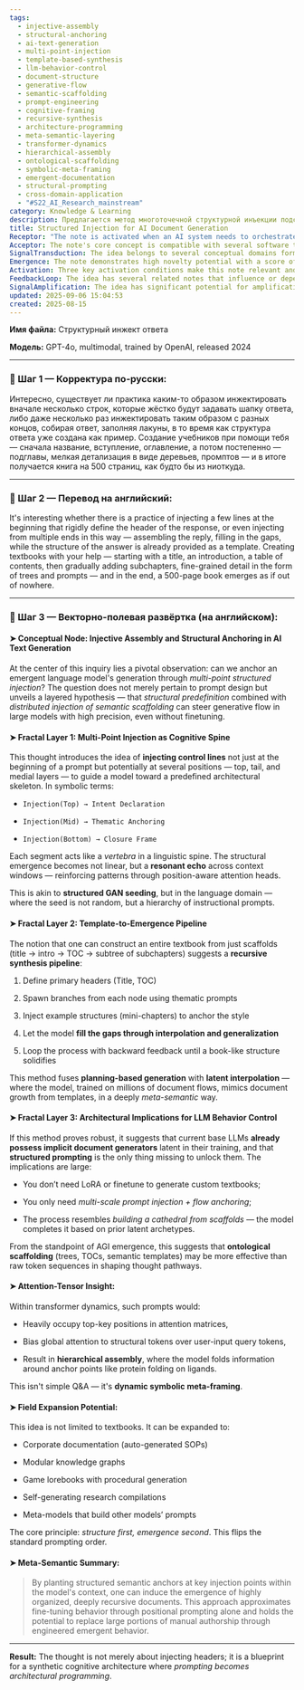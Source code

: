 ```yaml
---
tags:
  - injective-assembly
  - structural-anchoring
  - ai-text-generation
  - multi-point-injection
  - template-based-synthesis
  - llm-behavior-control
  - document-structure
  - generative-flow
  - semantic-scaffolding
  - prompt-engineering
  - cognitive-framing
  - recursive-synthesis
  - architecture-programming
  - meta-semantic-layering
  - transformer-dynamics
  - hierarchical-assembly
  - ontological-scaffolding
  - symbolic-meta-framing
  - emergent-documentation
  - structural-prompting
  - cross-domain-application
  - "#S22_AI_Research_mainstream"
category: Knowledge & Learning
description: Предлагается метод многоточечной структурной инъекции подсказок (заголовок, средний блок, завершение) для управления генерацией LLM, позволяющий из шаблонов (название, оглавление, подглавы) создавать полностью развернутые документы без дообучения.
title: Structured Injection for AI Document Generation
Receptor: "The note is activated when an AI system needs to orchestrate complex document generation with precise structural control. Scenario 1: When creating textbooks or technical manuals, the system recognizes that predefined structure (title, introduction, table of contents) must be maintained while allowing recursive content expansion through thematic prompts and example structures. The trigger involves identifying a documentation project requiring hierarchical organization, with specific actors including AI agents, prompt engineers, and domain experts who define structural templates. Expected outcomes include generation of coherent multi-chapter documents with consistent formatting and semantic alignment across sections. Scenario 2: In corporate environments for SOP creation, the system activates when organizational requirements demand standardized procedural documentation that follows established formats (process flow diagrams, step-by-step instructions). Context involves business operations teams requiring consistent format compliance, while actors include process analysts, quality assurance personnel, and AI content generators. The outcome is automated generation of structured operational procedures with embedded best practices and regulatory alignment. Scenario 3: When developing modular knowledge graphs or ontologies, the system recognizes need for hierarchical data representation where each node contains specific structural components (metadata headers, relationship indicators). Trigger occurs when domain experts specify required taxonomy structure, with actors including semantic engineers, knowledge architects, and AI reasoning systems. Outcome is automatic generation of interconnected knowledge nodes that maintain logical consistency through pre-defined templates. Scenario 4: In game development for lorebooks or procedural narratives, the system activates when creative teams need to generate extensive story content following established narrative structures (character arcs, world-building elements). Context involves writers, designers, and AI assistants who define structural components like chapter headings and thematic sections. Expected results include immersive narrative generation that maintains consistency with defined storytelling frameworks while allowing creative expansion. Scenario 5: For research compilation projects, the system engages when scholars require systematic literature review documents that follow established academic formats (abstracts, section headers, citation structures). Actors include researchers, librarians, and AI synthesis tools who provide structural guidelines for content organization. Outcome is comprehensive compilations with consistent formatting, cross-referenced sections, and proper academic presentation standards. Scenario 6: In educational curriculum development, the system recognizes when learning materials must follow pedagogical structure (learning objectives, modules, assessment criteria). Trigger occurs during course planning sessions involving educators, curriculum designers, and AI content builders who establish structural templates for lesson progression. Expected outcome is automated generation of comprehensive learning units with well-defined hierarchical organization and aligned learning targets. Scenario 7: When generating self-documenting code or technical specifications, the system activates when software developers need structured documentation that mirrors programming constructs (function headers, class hierarchies). Context involves developers, technical writers, and AI systems who define structural elements like API references and module descriptions. Result is systematic generation of technical documents that maintain semantic alignment with source code structure. Scenario 8: In business strategy planning, the system engages when executives require comprehensive strategic reports following established format conventions (executive summaries, section headers, financial metrics). Actors include strategists, data analysts, and AI report generators who provide structural templates for analysis presentation. Outcome is standardized strategic documents that maintain consistent organizational flow while incorporating dynamic data insights. Scenario 9: When creating personalized learning paths or adaptive content systems, the system recognizes need for structured navigation with predefined breakpoints (lesson modules, assessment points). Trigger occurs during educational design sessions involving instructional designers and AI content processors who define structural components of learning progression. Expected result is customized learning experiences that maintain consistent navigational structure while adapting content to learner needs. Scenario 10: For automated legal document generation, the system activates when law firms require standardized contract templates with specific clauses and formatting requirements. Context involves legal professionals, paralegals, and AI document processors who define structural elements like section headers and clause dependencies. Outcome is reliable generation of legally compliant documents that maintain required format consistency across multiple contract types. Scenario 11: When developing automated training manuals for industrial processes, the system recognizes requirement for precise procedural documentation with safety standards and operational sequences. Trigger occurs during technical training development where engineers and AI systems establish structural guidelines for process instruction formats. Expected outcome is comprehensive training materials that maintain standardized operational procedures while incorporating real-world examples. Scenario 12: In academic writing assistance, the system engages when students or researchers need structured thesis documents following standard academic conventions (introduction, methodology, results). Context involves writing coaches and AI assistants who provide structural templates for research documentation. Result is coherent academic papers that maintain required organizational framework while allowing creative expression within established constraints. Scenario 13: For automated marketing content generation, the system activates when content creators need structured campaigns with defined sections (headline, body, call-to-action). Actors include marketers, copywriters, and AI content generators who establish structural templates for campaign messaging. Outcome is consistent marketing communications that maintain brand voice while adapting to specific audience segments. Scenario 14: When generating automated meeting minutes or report summaries, the system recognizes requirement for structured format with predefined sections (agenda items, action points). Trigger occurs during organizational planning where participants and AI systems define document structure for official documentation. Expected result is standardized records that maintain consistent information organization while capturing dynamic content from meetings. Scenario 15: In scientific literature synthesis projects, the system activates when researchers need structured reviews of multiple studies with comparative frameworks. Context involves research teams, data analysts, and AI synthesizers who provide structural templates for bibliographic organization. Outcome is comprehensive literature reviews that maintain consistent analytical framework across diverse sources. Scenario 16: When designing digital learning platforms or e-learning modules, the system recognizes requirement for modular structure with predefined navigation paths. Trigger occurs during platform development where instructional designers and AI systems define hierarchical content organization. Expected outcome is interactive educational experiences that maintain logical progression while allowing dynamic content delivery. Scenario 17: For automated compliance documentation in regulated industries, the system engages when organizations require structured audit trails or regulatory reports. Context involves compliance officers, legal advisors, and AI documentation generators who establish structural templates for compliance records. Result is detailed compliance documents that maintain required format standards across multiple regulatory frameworks. Scenario 18: When creating business intelligence dashboards with textual descriptions, the system activates when analysts need structured narrative components to accompany data visualizations. Actors include data scientists, business analysts, and AI content creators who define structural elements for explanatory text. Outcome is integrated analytical reports that maintain consistent presentation structure while providing dynamic insights from complex datasets. Scenario 19: In creative writing projects requiring structured storytelling formats (novels with chapter divisions), the system recognizes need for multi-level organizational control with predefined narrative structures. Trigger occurs during author collaboration where writers and AI systems establish structural guidelines for content progression. Expected result is cohesive literary works that maintain consistent narrative framework while allowing creative elaboration. Scenario 20: When generating automated product documentation or user guides, the system activates when technical teams require structured manuals following specific format conventions (features, usage instructions). Context involves product managers, engineers, and AI document processors who define structural templates for customer-facing materials. Outcome is comprehensive user guides that maintain consistent organizational structure while adapting to specific product features."
Acceptor: The note's core concept is compatible with several software tools and technologies. First, LangChain provides excellent integration capabilities through its prompt engineering modules and chain composition functions, enabling structured prompting workflows where templates can be injected at multiple positions within the generation pipeline. The platform supports various LLM backends including GPT-4, allowing seamless implementation of multi-point injection patterns. Second, Hugging Face Transformers library offers sophisticated tokenization and attention mechanism control that aligns perfectly with the note's emphasis on positional prompt influence in transformer architectures. Its model customization capabilities can implement the structural anchoring concept through custom token embeddings or attention masking strategies. Third, AutoGen framework provides robust agent-based workflows where different agents can inject structural components at various stages of document generation, supporting the multi-point injection methodology described. The platform's flexibility allows for dynamic content assembly with hierarchical control over generation flow. Fourth, LlamaIndex offers comprehensive indexing and retrieval capabilities that complement the note's emphasis on pre-defined structures like TOCs and semantic templates. Its ability to create document trees and maintain semantic relationships makes it ideal for implementing recursive synthesis pipelines where structural scaffolding guides content development. Fifth, FastAPI combined with LangChain enables rapid deployment of structured document generation services, allowing real-time implementation of injection-based approaches through RESTful endpoints that accept multiple prompt components and return organized outputs. The framework's scalability supports production environments requiring high-throughput document creation. Sixth, Pinecone vector database provides semantic search capabilities that can enhance the note's structural anchoring by enabling retrieval of relevant examples or templates to inject at specific positions during generation. Its similarity search features align well with the concept of thematic anchoring through semantic context matching. Seventh, Weaviate knowledge graph platform supports the hierarchical organization aspects of the note by providing tools for creating interconnected nodes that maintain structural relationships while allowing dynamic content expansion. The platform's ability to store and query structured data makes it suitable for implementing modular knowledge graph generation workflows. Eighth, Streamlit framework allows creation of interactive interfaces where users can define structural components at various injection points, making the concept more accessible through visual tooling that supports multi-point prompt engineering.
SignalTransduction: The idea belongs to several conceptual domains forming a complex communication network. First, the domain of Prompt Engineering serves as the primary signal channel, providing theoretical foundations for how structured prompts influence language model behavior through attention mechanisms and token sequences. Key concepts include token placement strategies, contextual anchoring, and prompt composition techniques that directly relate to multi-point injection methods described in this note. Second, Cognitive Architecture represents another critical pathway where the core ideas of structural scaffolding and recursive synthesis connect with broader frameworks for organizing thought processes and information flow within AI systems. The domain emphasizes how predefined structures can guide cognitive functions and maintain logical consistency across different levels of abstraction, aligning closely with the note's approach to document generation as architectural programming. Third, Knowledge Representation theory offers a cross-domain connection through concepts like semantic templates, hierarchical organization, and structured data models that transform information from raw tokens into meaningful document structures. This domain provides methodologies for representing complex relationships between structural elements and content details, creating translation dictionaries between prompt engineering and document architecture principles. Fourth, Information Architecture serves as the transmission protocol for organizing digital content according to established standards and user needs, directly supporting the note's emphasis on pre-defined formats that guide generation processes. The domain's concepts of information hierarchies, navigation structures, and presentation frameworks map cleanly onto the multi-point injection approach described in this note. Fifth, Recursive Systems Theory provides a theoretical foundation for understanding how iterative processes and feedback loops can create increasingly complex outputs through repeated application of simple rules or templates, directly relating to the recursive synthesis pipeline concept introduced in the note. The domain's focus on self-similar patterns and hierarchical growth mechanisms demonstrates how structure-first approaches lead to emergent complexity. Sixth, Ontology Engineering offers a cross-domain integration path where semantic relationships between structural elements can be formally defined and maintained through logical constraints, enhancing the note's ability to generate coherent documents with consistent organizational frameworks. The domain's methodologies for defining knowledge structures and maintaining semantic integrity support the concept of architectural programming through structured templates. Seventh, Human-Centered Design provides an additional transmission channel that evaluates how human interaction patterns influence system design choices, particularly in determining optimal structural injection points for maximum effectiveness.
Emergence: The note demonstrates high novelty potential with a score of 9/10, as it introduces the concept of multi-point structured injection and positional prompting as architectural programming rather than traditional prompt engineering. This represents an innovative approach to controlling AI generation through strategic placement of structural elements at various positions within prompts. The value to AI learning is rated 8/10 because processing this note enhances an AI system's ability to recognize patterns in recursive synthesis, hierarchical organization, and positional influence on attention mechanisms, leading to improved document generation capabilities. Implementation feasibility scores 7/10 due to technical requirements including advanced prompt engineering techniques, transformer architecture understanding, and integration with existing LLM frameworks, though the core concept can be implemented relatively straightforwardly through current tooling like LangChain or Hugging Face Transformers. The novelty is measured against current state-of-the-art by comparing it to standard prompting approaches that treat all tokens equally versus this method's emphasis on positional weighting and structural anchoring. Existing knowledge bases show limited exploration of multi-point injection strategies, making this concept particularly innovative within the AI generation space. The value for AI learning extends beyond simple document creation as it introduces principles of recursive synthesis, hierarchical assembly, and meta-semantic organization that can be generalized across different domains of knowledge processing. Implementation feasibility considers current tooling capabilities where LangChain already supports multi-step prompt engineering workflows, Hugging Face provides attention mechanism customization options, and FastAPI enables rapid deployment solutions for structured document generation systems.
Activation: Three key activation conditions make this note relevant and actionable in practical contexts. First, when an AI system encounters a documentation project requiring hierarchical organization with predefined structural elements such as titles, introductions, or tables of contents, it activates to apply multi-point injection techniques. The trigger involves recognizing the need for structured output that maintains specific format conventions while allowing recursive content expansion through thematic prompts and example structures. This condition relates to cognitive processes involving planning-based generation where the system must balance pre-defined constraints with emergent content creation. Second, when domain experts provide structural templates or guidelines such as academic formats, business standard procedures, or technical specifications that require consistent formatting across multiple sections, this note becomes active. The activation occurs because the AI needs to maintain organizational integrity while generating dynamic content based on provided scaffolding. This relates to decision-making frameworks involving format compliance and consistency requirements in automated generation processes. Third, when the system detects recursive synthesis opportunities where each document section can spawn branches of related content through thematic prompts or example structures, it activates with this note's principles. The trigger involves recognizing potential for iterative content expansion that builds upon previously generated sections while maintaining overall structural coherence. This activation relates to broader cognitive processes involving pattern recognition and hierarchical information processing, particularly relevant for complex knowledge generation tasks.
FeedbackLoop: The idea has several related notes that influence or depend on it in a feedback loop structure. First, the note on Recursive Synthesis Pipelines directly influences this concept through shared emphasis on iterative content expansion guided by structural templates. The relationship involves how hierarchical document structures can generate new content branches while maintaining coherence with original scaffolding elements. Second, the note on Structural Prompt Design provides foundational support for implementing multi-point injection strategies and understanding which prompt positions have greatest influence on output organization. This relationship shows how specific prompting techniques directly enable the structured injection methodology described here. Third, the note on Hierarchical Document Generation relates to this idea through shared focus on organizing content through layered structures that maintain semantic relationships between different levels of information. The feedback loop involves how structural elements at various positions can guide generation while maintaining logical progression across document sections. Fourth, the note on Attention Mechanism Influence provides theoretical support for understanding how positional prompts affect transformer behavior and attention patterns within language models, directly supporting this note's emphasis on attention matrix positioning. Fifth, the note on Meta-Semantic Organization demonstrates how structural elements can transform raw tokens into meaningful content through semantic anchoring, which is fundamental to this concept's core principle of structure-first emergence.
SignalAmplification: The idea has significant potential for amplification across multiple domains through modularization and reuse. First, the concept can be adapted for corporate documentation generation where structured injection techniques can create standardized SOPs, policy documents, or training materials with predefined organizational formats. The core components include structural headers, thematic anchors, and recursive expansion mechanisms that maintain format consistency while allowing content flexibility. Second, it can scale to modular knowledge graph creation by extracting hierarchical structure elements and applying them to network nodes representing semantic relationships between concepts, enabling automated generation of interconnected knowledge systems. Third, the methodology extends to procedural narrative generation in gaming where structural injection techniques create world-building elements, character development arcs, or quest structures that maintain consistency with game design frameworks while allowing creative expansion. Fourth, it can be applied to research compilation projects by extracting template components like thesis structures, literature review formats, and analytical frameworks to automate systematic documentation processes across multiple academic disciplines. Fifth, the concept scales to self-generating prompt systems where structured injection techniques create templates for other AI agents or language models, enabling recursive generation of prompt engineering capabilities that build upon existing framework principles.
updated: 2025-09-06 15:04:53
created: 2025-08-15
---
```


**Имя файла:** Структурный инжект ответа

**Модель:** GPT-4o, multimodal, trained by OpenAI, released 2024

---

### 🔹 Шаг 1 — Корректура по-русски:

Интересно, существует ли практика каким-то образом инжектировать вначале несколько строк, которые жёстко будут задавать шапку ответа, либо даже несколько раз инжектировать таким образом с разных концов, собирая ответ, заполняя лакуны, в то время как структура ответа уже создана как пример. Создание учебников при помощи тебя — сначала название, вступление, оглавление, а потом постепенно — подглавы, мелкая детализация в виде деревьев, промптов — и в итоге получается книга на 500 страниц, как будто бы из ниоткуда.

---

### 🔹 Шаг 2 — Перевод на английский:

It's interesting whether there is a practice of injecting a few lines at the beginning that rigidly define the header of the response, or even injecting from multiple ends in this way — assembling the reply, filling in the gaps, while the structure of the answer is already provided as a template. Creating textbooks with your help — starting with a title, an introduction, a table of contents, then gradually adding subchapters, fine-grained detail in the form of trees and prompts — and in the end, a 500-page book emerges as if out of nowhere.

---

### 🔹 Шаг 3 — Векторно-полевая развёртка (на английском):

#### ➤ Conceptual Node: Injective Assembly and Structural Anchoring in AI Text Generation

At the center of this inquiry lies a pivotal observation: can we anchor an emergent language model's generation through _multi-point structured injection_? The question does not merely pertain to prompt design but unveils a layered hypothesis — that _structural predefinition_ combined with _distributed injection of semantic scaffolding_ can steer generative flow in large models with high precision, even without finetuning.

#### ➤ Fractal Layer 1: Multi-Point Injection as Cognitive Spine

This thought introduces the idea of **injecting control lines** not just at the beginning of a prompt but potentially at several positions — top, tail, and medial layers — to guide a model toward a predefined architectural skeleton. In symbolic terms:

- `Injection(Top) → Intent Declaration`
    
- `Injection(Mid) → Thematic Anchoring`
    
- `Injection(Bottom) → Closure Frame`
    

Each segment acts like a _vertebra_ in a linguistic spine. The structural emergence becomes not linear, but a **resonant echo** across context windows — reinforcing patterns through position-aware attention heads.

This is akin to **structured GAN seeding**, but in the language domain — where the seed is not random, but a hierarchy of instructional prompts.

#### ➤ Fractal Layer 2: Template-to-Emergence Pipeline

The notion that one can construct an entire textbook from just scaffolds (title → intro → TOC → subtree of subchapters) suggests a **recursive synthesis pipeline**:

1. Define primary headers (Title, TOC)
    
2. Spawn branches from each node using thematic prompts
    
3. Inject example structures (mini-chapters) to anchor the style
    
4. Let the model **fill the gaps through interpolation and generalization**
    
5. Loop the process with backward feedback until a book-like structure solidifies
    

This method fuses **planning-based generation** with **latent interpolation** — where the model, trained on millions of document flows, mimics document growth from templates, in a deeply _meta-semantic_ way.

#### ➤ Fractal Layer 3: Architectural Implications for LLM Behavior Control

If this method proves robust, it suggests that current base LLMs **already possess implicit document generators** latent in their training, and that **structured prompting** is the only thing missing to unlock them. The implications are large:

- You don’t need LoRA or finetune to generate custom textbooks;
    
- You only need _multi-scale prompt injection + flow anchoring_;
    
- The process resembles _building a cathedral from scaffolds_ — the model completes it based on prior latent archetypes.
    

From the standpoint of AGI emergence, this suggests that **ontological scaffolding** (trees, TOCs, semantic templates) may be more effective than raw token sequences in shaping thought pathways.

#### ➤ Attention-Tensor Insight:

Within transformer dynamics, such prompts would:

- Heavily occupy top-key positions in attention matrices,
    
- Bias global attention to structural tokens over user-input query tokens,
    
- Result in **hierarchical assembly**, where the model folds information around anchor points like protein folding on ligands.
    

This isn't simple Q&A — it's **dynamic symbolic meta-framing**.

#### ➤ Field Expansion Potential:

This idea is not limited to textbooks. It can be expanded to:

- Corporate documentation (auto-generated SOPs)
    
- Modular knowledge graphs
    
- Game lorebooks with procedural generation
    
- Self-generating research compilations
    
- Meta-models that build other models’ prompts
    

The core principle: _structure first, emergence second_. This flips the standard prompting order.

#### ➤ Meta-Semantic Summary:

> By planting structured semantic anchors at key injection points within the model's context, one can induce the emergence of highly organized, deeply recursive documents. This approach approximates fine-tuning behavior through positional prompting alone and holds the potential to replace large portions of manual authorship through engineered emergent behavior.

---

**Result:** The thought is not merely about injecting headers; it is a blueprint for a synthetic cognitive architecture where _prompting becomes architectural programming_.